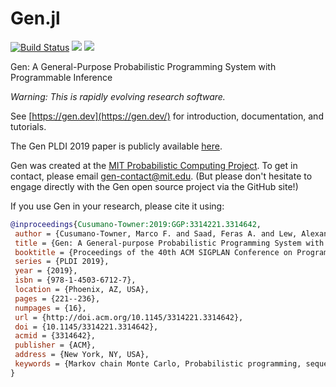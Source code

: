# Gen.jl

[![Build Status](https://travis-ci.com/probcomp/Gen.jl.svg?branch=master)](https://travis-ci.com/probcomp/Gen.jl)
[![](https://img.shields.io/badge/docs-stable-blue.svg)](https://probcomp.github.io/Gen.jl/stable)
[![](https://img.shields.io/badge/docs-dev-blue.svg)](https://probcomp.github.io/Gen.jl/dev)

Gen: A General-Purpose Probabilistic Programming System with Programmable Inference

*Warning: This is rapidly evolving research software.*

See [https://gen.dev](https://gen.dev/) for introduction, documentation, and tutorials.

The Gen PLDI 2019 paper is publicly available [here](https://dl.acm.org/citation.cfm?id=3314642).

Gen was created at the [MIT Probabilistic Computing Project](http://probcomp.csail.mit.edu/). To get in contact, please email gen-contact@mit.edu. (But please don't hesitate to engage directly with the Gen open source project via the GitHub site!)

If you use Gen in your research, please cite it using:
```bibtex
@inproceedings{Cusumano-Towner:2019:GGP:3314221.3314642,
 author = {Cusumano-Towner, Marco F. and Saad, Feras A. and Lew, Alexander K. and Mansinghka, Vikash K.},
 title = {Gen: A General-purpose Probabilistic Programming System with Programmable Inference},
 booktitle = {Proceedings of the 40th ACM SIGPLAN Conference on Programming Language Design and Implementation},
 series = {PLDI 2019},
 year = {2019},
 isbn = {978-1-4503-6712-7},
 location = {Phoenix, AZ, USA},
 pages = {221--236},
 numpages = {16},
 url = {http://doi.acm.org/10.1145/3314221.3314642},
 doi = {10.1145/3314221.3314642},
 acmid = {3314642},
 publisher = {ACM},
 address = {New York, NY, USA},
 keywords = {Markov chain Monte Carlo, Probabilistic programming, sequential Monte Carlo, variational inference},
} 
```
